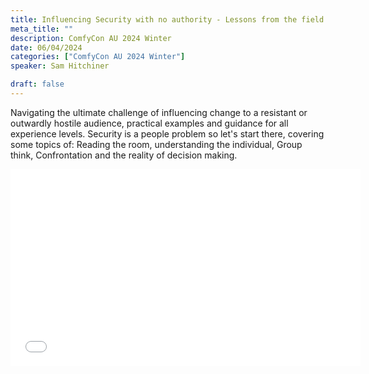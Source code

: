 ```yaml
---
title: Influencing Security with no authority - Lessons from the field
meta_title: ""
description: ComfyCon AU 2024 Winter
date: 06/04/2024
categories: ["ComfyCon AU 2024 Winter"]
speaker: Sam Hitchiner

draft: false
---
```

Navigating the ultimate challenge of influencing change to a resistant or outwardly hostile audience, practical examples and guidance for all experience levels. Security is a people problem so let's start there, covering some topics of: Reading the room, understanding the individual, Group think, Confrontation and the reality of decision making.

<iframe width="560" height="315" src="None" title="YouTube video player" frameborder="0" allow="accelerometer; autoplay; clipboard-write; encrypted-media; gyroscope; picture-in-picture; web-share" allowfullscreen></iframe>